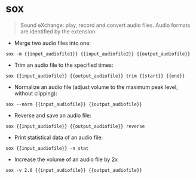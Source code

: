 # sox

> Sound eXchange: play, record and convert audio files.
> Audio formats are identified by the extension.

- Merge two audio files into one:

`sox -m {{input_audiofile1}} {{input_audiofile2}} {{output_audiofile}}`

- Trim an audio file to the specified times:

`sox {{input_audiofile}} {{output_audiofile}} trim {{start}} {{end}}`

- Normalize an audio file (adjust volume to the maximum peak level, without clipping):

`sox --norm {{input_audiofile}} {{output_audiofile}}`

- Reverse and save an audio file:

`sox {{input_audiofile}} {{output_audiofile}} reverse`

- Print statistical data of an audio file:

`sox {{input_audiofile}} -n stat`

- Increase the volume of an audio file by 2x

`sox -v 2.0 {{input_audiofile}} {{output_audiofile}}`
